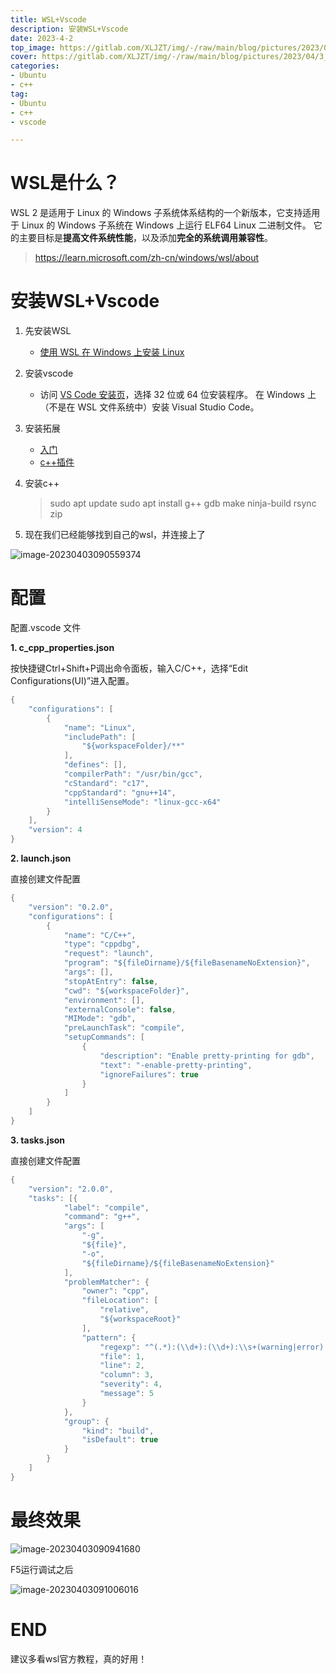 ```yaml
---
title: WSL+Vscode
description: 安装WSL+Vscode
date: 2023-4-2
top_image: https://gitlab.com/XLJZT/img/-/raw/main/blog/pictures/2023/04/3_9_6_4_image-20230403090559374.png
cover: https://gitlab.com/XLJZT/img/-/raw/main/blog/pictures/2023/04/3_9_6_4_image-20230403090559374.png
categories: 
- Ubuntu
- c++
tag: 
- Ubuntu
- c++
- vscode

---
```


# WSL是什么？

WSL 2 是适用于 Linux 的 Windows 子系统体系结构的一个新版本，它支持适用于 Linux 的 Windows 子系统在 Windows 上运行 ELF64 Linux 二进制文件。 它的主要目标是**提高文件系统性能**，以及添加**完全的系统调用兼容性**。

> https://learn.microsoft.com/zh-cn/windows/wsl/about

#  安装WSL+Vscode

1. 先安装WSL
   - [使用 WSL 在 Windows 上安装 Linux](https://learn.microsoft.com/zh-cn/windows/wsl/install)

2. 安装vscode

   - 访问 [VS Code 安装页](https://code.visualstudio.com/download)，选择 32 位或 64 位安装程序。 在 Windows 上（不是在 WSL 文件系统中）安装 Visual Studio Code。

3. 安装拓展

   - [入门](https://learn.microsoft.com/zh-cn/windows/wsl/tutorials/wsl-vscode)
   - [c++插件](https://xljzt.top/2023/03/16/018_vscode%20c++%E9%85%8D%E7%BD%AE/)

4. 安装c++

   > sudo apt update
   > sudo apt install g++ gdb make ninja-build rsync zip

5. 现在我们已经能够找到自己的wsl，并连接上了

![image-20230403090559374](https://gitlab.com/XLJZT/img/-/raw/main/blog/pictures/2023/04/3_9_6_4_image-20230403090559374.png)



#  配置

配置.vscode 文件

**1. c_cpp_properties.json**

按快捷键Ctrl+Shift+P调出命令面板，输入C/C++，选择“Edit Configurations(UI)”进入配置。

```c++
{
    "configurations": [
        {
            "name": "Linux",
            "includePath": [
                "${workspaceFolder}/**"
            ],
            "defines": [],
            "compilerPath": "/usr/bin/gcc",
            "cStandard": "c17",
            "cppStandard": "gnu++14",
            "intelliSenseMode": "linux-gcc-x64"
        }
    ],
    "version": 4
}
```

**2. launch.json**

直接创建文件配置

```c++
{
    "version": "0.2.0",
    "configurations": [
        {
            "name": "C/C++",
            "type": "cppdbg",
            "request": "launch",
            "program": "${fileDirname}/${fileBasenameNoExtension}",
            "args": [],
            "stopAtEntry": false,
            "cwd": "${workspaceFolder}",
            "environment": [],
            "externalConsole": false,
            "MIMode": "gdb",
            "preLaunchTask": "compile",
            "setupCommands": [
                {
                    "description": "Enable pretty-printing for gdb",
                    "text": "-enable-pretty-printing",
                    "ignoreFailures": true
                }
            ]
        }
    ]
}
```

**3. tasks.json**

直接创建文件配置

```c++
{
    "version": "2.0.0",
    "tasks": [{
            "label": "compile",
            "command": "g++",
            "args": [
                "-g",
                "${file}",
                "-o",
                "${fileDirname}/${fileBasenameNoExtension}"
            ],
            "problemMatcher": {
                "owner": "cpp",
                "fileLocation": [
                    "relative",
                    "${workspaceRoot}"
                ],
                "pattern": {
                    "regexp": "^(.*):(\\d+):(\\d+):\\s+(warning|error):\\s+(.*)$",
                    "file": 1,
                    "line": 2,
                    "column": 3,
                    "severity": 4,
                    "message": 5
                }
            },
            "group": {
                "kind": "build",
                "isDefault": true
            }
        }
    ]
}

```

#  最终效果

![image-20230403090941680](https://gitlab.com/XLJZT/img/-/raw/main/blog/pictures/2023/04/3_9_9_45_image-20230403090941680.png)

F5运行调试之后 

![image-20230403091006016](https://gitlab.com/XLJZT/img/-/raw/main/blog/pictures/2023/04/3_9_10_7_image-20230403091006016.png)

#  END

建议多看wsl官方教程，真的好用！
